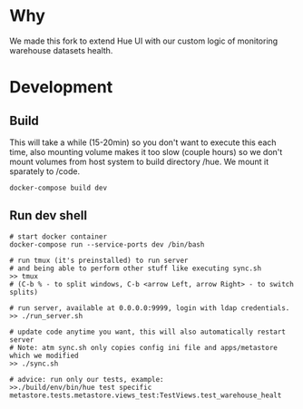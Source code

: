 # Why
We made this fork to extend Hue UI with our custom logic of monitoring warehouse datasets health.

# Development

## Build
This will take a while (15-20min) so you don't want to execute this each time, also mounting volume makes it
too slow (couple hours) so we don't mount volumes from host system to build directory /hue.
We mount it sparately to /code.
```
docker-compose build dev
```
## Run dev shell
```
# start docker container
docker-compose run --service-ports dev /bin/bash

# run tmux (it's preinstalled) to run server
# and being able to perform other stuff like executing sync.sh
>> tmux
# (C-b % - to split windows, C-b <arrow Left, arrow Right> - to switch splits)

# run server, available at 0.0.0.0:9999, login with ldap credentials.
>> ./run_server.sh

# update code anytime you want, this will also automatically restart server
# Note: atm sync.sh only copies config ini file and apps/metastore which we modified
>> ./sync.sh

# advice: run only our tests, example:
>>./build/env/bin/hue test specific metastore.tests.metastore.views_test:TestViews.test_warehouse_healt
```
